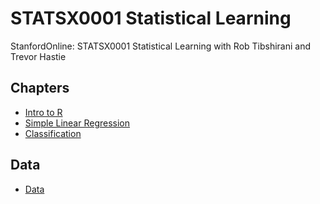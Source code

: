 # STATSX0001 Statistical Learning
 StanfordOnline: STATSX0001 Statistical Learning with Rob Tibshirani and Trevor Hastie
 
 ## Chapters
 
 * [Intro to R](Intro%20to%20R)
 * [Simple Linear Regression](Simple%20Linear%20Regression)
 * [Classification](Classification)
 
 ## Data
 
 * [Data](Data)
